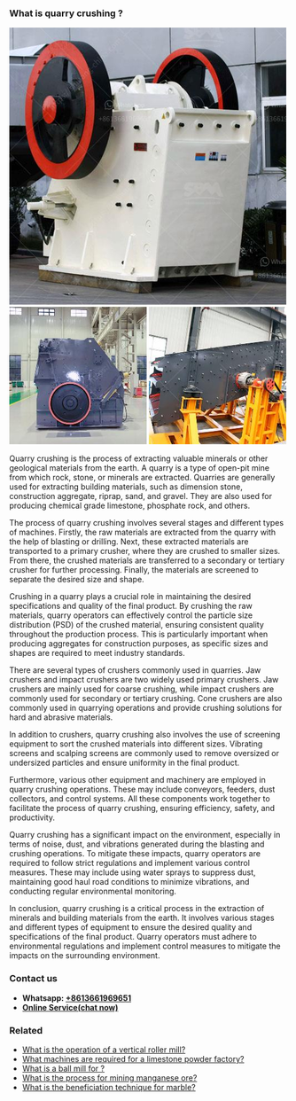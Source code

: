 <h3>What is quarry crushing ?</h3><img src='1701743400.jpg' alt=''><p>Quarry crushing is the process of extracting valuable minerals or other geological materials from the earth. A quarry is a type of open-pit mine from which rock, stone, or minerals are extracted. Quarries are generally used for extracting building materials, such as dimension stone, construction aggregate, riprap, sand, and gravel. They are also used for producing chemical grade limestone, phosphate rock, and others.</p><p>The process of quarry crushing involves several stages and different types of machines. Firstly, the raw materials are extracted from the quarry with the help of blasting or drilling. Next, these extracted materials are transported to a primary crusher, where they are crushed to smaller sizes. From there, the crushed materials are transferred to a secondary or tertiary crusher for further processing. Finally, the materials are screened to separate the desired size and shape.</p><p>Crushing in a quarry plays a crucial role in maintaining the desired specifications and quality of the final product. By crushing the raw materials, quarry operators can effectively control the particle size distribution (PSD) of the crushed material, ensuring consistent quality throughout the production process. This is particularly important when producing aggregates for construction purposes, as specific sizes and shapes are required to meet industry standards.</p><p>There are several types of crushers commonly used in quarries. Jaw crushers and impact crushers are two widely used primary crushers. Jaw crushers are mainly used for coarse crushing, while impact crushers are commonly used for secondary or tertiary crushing. Cone crushers are also commonly used in quarrying operations and provide crushing solutions for hard and abrasive materials.</p><p>In addition to crushers, quarry crushing also involves the use of screening equipment to sort the crushed materials into different sizes. Vibrating screens and scalping screens are commonly used to remove oversized or undersized particles and ensure uniformity in the final product.</p><p>Furthermore, various other equipment and machinery are employed in quarry crushing operations. These may include conveyors, feeders, dust collectors, and control systems. All these components work together to facilitate the process of quarry crushing, ensuring efficiency, safety, and productivity.</p><p>Quarry crushing has a significant impact on the environment, especially in terms of noise, dust, and vibrations generated during the blasting and crushing operations. To mitigate these impacts, quarry operators are required to follow strict regulations and implement various control measures. These may include using water sprays to suppress dust, maintaining good haul road conditions to minimize vibrations, and conducting regular environmental monitoring.</p><p>In conclusion, quarry crushing is a critical process in the extraction of minerals and building materials from the earth. It involves various stages and different types of equipment to ensure the desired quality and specifications of the final product. Quarry operators must adhere to environmental regulations and implement control measures to mitigate the impacts on the surrounding environment.</p><h3>Contact us</h3><ul><li><strong>Whatsapp:&nbsp;<a href="https://wa.me/8613661969651">+8613661969651</a></strong></li><li><a href="https://swt.shibang-china.com/?git&amp;zhl&amp;What is quarry crushing "><strong>Online Service(chat now)</strong></a></li></ul><h3>Related</h3><ul><li><a href='What is the operation of a vertical roller mill.md'>What is the operation of a vertical roller mill?</a></li><li><a href='What machines are required for a limestone powder factory.md'>What machines are required for a limestone powder factory?</a></li><li><a href='What is a ball mill for .md'>What is a ball mill for ?</a></li><li><a href='What is the process for mining manganese ore.md'>What is the process for mining manganese ore?</a></li><li><a href='What is the beneficiation technique for marble.md'>What is the beneficiation technique for marble?</a></li></ul>